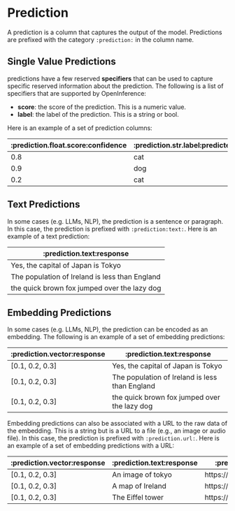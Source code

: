 # Prediction

A prediction is a column that captures the output of the model. Predictions are prefixed with the category `:prediction:` in the column name.

## Single Value Predictions

predictions have a few reserved **specifiers** that can be used to capture specific reserved information about the prediction. The following is a list of specifiers that are supported by OpenInference:

-   **score**: the score of the prediction. This is a numeric value.
-   **label**: the label of the prediction. This is a string or bool.

Here is an example of a set of prediction columns:

<table>
 <thead>
    <tr>
     <th>:prediction.float.score:confidence</th>
     <th>:prediction.str.label:predicted_animal</th>
    </tr>
 </thead>
 <tbody>
 <tr>
    <td>0.8</td>
    <td>cat</td>
    </tr>
    <tr>
    <td>0.9</td>
    <td>dog</td>
    </tr>
    <tr>
    <td>0.2</td>
    <td>cat</td>
 </tbody>
</table>

## Text Predictions

In some cases (e.g. LLMs, NLP), the prediction is a sentence or paragraph. In this case, the prediction is prefixed with `:prediction:text:`. Here is an example of a text prediction:

<table>
 <thead>
    <tr>
     <th>:prediction.text:response</th>
    </tr>
 </thead>
 <tbody>
 <tr>
    <td>Yes, the capital of Japan is Tokyo</td>
    </tr>
    <tr>
    <td>The population of Ireland is less than England</td>
    </tr>
    <tr>
    <td>the quick brown fox jumped over the lazy dog</td>
 </tbody>
</table>

## Embedding Predictions

In some cases (e.g. LLMs, NLP), the prediction can be encoded as an embedding. The following is an example of a set of embedding predictions:

<table>
    <thead>
        <tr>
        <th>:prediction.vector:response</th>
        <th>:prediction.text:response</th>
        </tr>
    </thead>
    <tbody>
    <tr>
        <td>[0.1, 0.2, 0.3]</td>
        <td>Yes, the capital of Japan is Tokyo</td>
        </tr>
        <tr>
        <td>[0.1, 0.2, 0.3]</td>
        <td>The population of Ireland is less than England</td>
        </tr>
        <tr>
        <td>[0.1, 0.2, 0.3]</td>
        <td>the quick brown fox jumped over the lazy dog</td>
    </tbody>
</table>

Embedding predictions can also be associated with a URL to the raw data of the embedding. This is a string but is a URL to a file (e.g., an image or audio file). In this case, the prediction is prefixed with `:prediction.url:`. Here is an example of a set of embedding predictions with a URL:

<table>
    <thead>
        <tr>
        <th>:prediction.vector:response</th>
        <th>:prediction.text:response</th>
        <th>:prediction.url:response</th>
        </tr>
    </thead>
    <tbody>
    <tr>
        <td>[0.1, 0.2, 0.3]</td>
        <td>An image of tokyo</td>
        <td>https://example.com/image.jpg</td>
        </tr>
        <tr>
        <td>[0.1, 0.2, 0.3]</td>
        <td>A map of Ireland</td>
        <td>https://example.com/image.jpg</td>
        </tr>
        <tr>
        <td>[0.1, 0.2, 0.3]</td>
        <td>The Eiffel tower</td>
        <td>https://example.com/image.jpg</td>
    </tbody>
</table>
